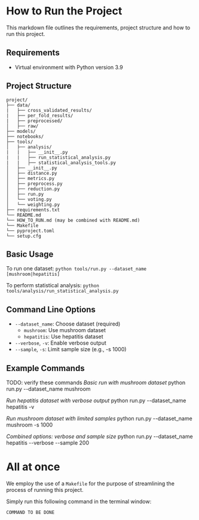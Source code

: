 # How to Run the Project

This markdown file outlines the requirements, project structure and how to run this project.

## Requirements

- Virtual environment with Python version 3.9

## Project Structure

```
project/
├── data/
|   ├── cross_validated_results/
|   ├── per_fold_results/
|   ├── preprocessed/
│   ├── raw/
├── models/
├── notebooks/
├── tools/
│   ├── analysis/
|   |   ├── __init__.py
|   |   ├── run_statistical_analysis.py
|   |   ├── statistical_analysis_tools.py
│   ├── __init__.py
│   ├── distance.py
│   ├── metrics.py
│   ├── preprocess.py
│   ├── reduction.py
│   ├── run.py
│   └── voting.py
│   └── weighting.py
├── requirements.txt
└── README.md
└── HOW_TO_RUN.md (may be combined with README.md)
└── Makefile
└── pyproject.toml
└── setup.cfg
```

## Basic Usage
To run one dataset:
`python tools/run.py --dataset_name [mushroom|hepatitis]`

To perform statistical analysis:
`python tools/analysis/run_statistical_analysis.py`

## Command Line Options
- `--dataset_name`: Choose dataset (required)
    - `mushroom`: Use mushroom dataset
    - `hepatitis`: Use hepatitis dataset
- `--verbose`, `-v`: Enable verbose output
- `--sample`, `-s`: Limit sample size (e.g., -s 1000)

## Example Commands
TODO: verify these commands
*Basic run with mushroom dataset*
python run.py --dataset_name mushroom

*Run hepatitis dataset with verbose output*
python run.py --dataset_name hepatitis -v

*Run mushroom dataset with limited samples*
python run.py --dataset_name mushroom -s 1000

*Combined options: verbose and sample size*
python run.py --dataset_name hepatitis --verbose --sample 200

# All at once
We employ the use of a `Makefile` for the purpose of streamlining the process of running this project.

Simply run this following command in the terminal window:

`COMMAND TO BE DONE`
